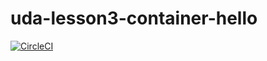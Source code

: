 # uda-lesson3-container-hello
[![CircleCI](https://circleci.com/gh/sobbosachi/uda-lesson3-container-hello.svg?style=svg)](https://circleci.com/gh/sobbosachi/uda-lesson3-container-hello)
